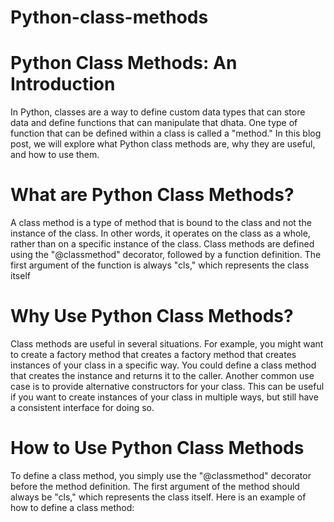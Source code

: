 # Python-class-methods

# Python Class Methods: An Introduction
In Python, classes are a way to define custom data
types that can store data and define functions that can
manipulate that dhata. One type of function that can be
defined within a class is called a "method." In this blog
post, we will explore what Python class methods are, 
why they are useful, and how to use them.

# What are Python Class Methods?
A class method is a type of method that is bound to the 
class and not the instance of the class. In other words,
it operates on the class as a whole, rather than on a 
specific instance of the class. Class methods are 
defined using the "@classmethod" decorator, followed
by a function definition. The first argument of the 
function is always "cls," which represents the class
itself

# Why Use Python Class Methods?
Class methods are useful in several situations. For
example, you might want to create a factory method
that creates a factory method that creates instances of your class in a specific way. You could define a class method that creates the 
instance and returns it to the caller. Another common use case is to provide alternative constructors for your class. This can be useful if you want to create instances of your class in multiple ways, but still have a consistent interface for doing so.

# How to Use Python Class Methods
To define a class method, you simply use the 
"@classmethod" decorator before the method 
definition. The first argument of the method should
always be "cls," which represents the class itself. Here
is an example of how to define a class method: